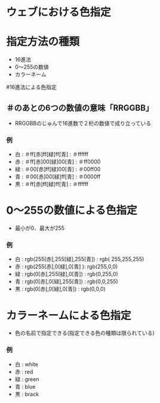 # ウェブにおける色指定

# 指定方法の種類

- 16進法
- 0〜255の数値
- カラーネーム

#16進法による色指定

## ＃のあとの6つの数値の意味「RRGGBB」

- RRGGBBのじゅんで16進数で２桁の数値で成り立っている

### 例

- 白 : ＃ff[赤]ff[緑]ff[青] : ＃ffffff
- 赤 : ＃ff[赤]00[緑]00[青] : ＃ff0000
- 緑 : ＃00[赤]ff[緑]00[青] : ＃00ff00
- 青 : ＃00[赤]00[緑]ff[青] : ＃0000ff
- 黒 : ＃ff[赤]ff[緑]ff[青] : ＃ffffff

# 0〜255の数値による色指定

- 最小が0、最大が255

### 例

- 白 : rgb(255[赤],255[緑],255[青]) : rgb( 255,255,255)
- 赤 :  rgb(255[赤],0[緑],0[青] ):  rgb(255,0,0)
- 緑 :  rgb(0[赤],255[緑],0[青]) :  rgb(0,255,0)
- 青 :  rgb(0[赤],0[緑],255[青]) :  rgb(0,0,255)
- 黒 :  rgb(0[赤],0[緑],0[青]) :  rgb(0,0,0)

# カラーネームによる色指定

- 色の名前で指定できる(指定できる色の種類は限られている)

### 例

- 白 : white
- 赤 : red
- 緑 : green
- 青 : blue
- 黒 : brack